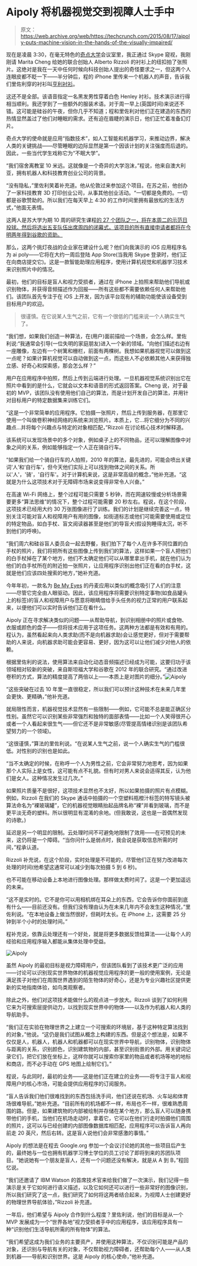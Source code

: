 # Aipoly 将机器视觉交到视障人士手中

> 原文：<https://web.archive.org/web/https://techcrunch.com/2015/08/17/aipoly-puts-machine-vision-in-the-hands-of-the-visually-impaired/>

现在是凌晨 3:30，在毫无特色的[奇点大学](https://web.archive.org/web/20230316235925/https://techcrunch.com/tag/singularity-university/)会议室里，我正通过 Skype 窥视，我刚刚请 Marita Cheng 给她的联合创始人 Alberto Rizzoli 的衬衫上的纽扣拍了张照片。这绝对是我在一天中任何时候向科技创始人提出的奇怪要求之一，但这两个人连眼皮都不眨一下——半分钟后，程的 iPhone 里传来一个机器人的声音，告诉我们里佐利穿的衬衫叫[亨利衬衫](https://web.archive.org/web/20230316235925/https://en.wikipedia.org/wiki/Henley_shirt)。

这还不是全部。该语音指定一名黑发男性穿着白色 Henley 衬衫。技术演示进行得相当顺利。我还学到了一些额外的服装术语。对于周一早上(英国时间)来说还不错。这可能是硅谷的午夜，但你几乎不知道；程和里佐利对他们正在建造的东西的热情显然盖过了他们对睡眠的需求。还有迫在眉睫的演示日，他们正忙着准备幻灯片。

奇点大学的使命就是应用“指数技术”，如人工智能和机器学习，来推动边界，解决人类的关键挑战——尽管睡眠的边际显然是第一个因该计划的关注强度而后退的。因此，一些当代学生戏称它为“不眠大学”。

“我们宿舍离教室 10 米远。这就像是一个奇异的大学泡沫，”程说，他来自澳大利亚，拥有机器人和科技教育创业公司的背景。

“没有隐私，”里佐利笑着补充道。他从伦敦过来参加这个项目。在苏之前，他创办了一家科技教育 3D 打印创业公司，从事其他创业活动。“一切都是免费的。一切都是谷歌赞助的。所以我们在每天早上 4:30 的工作时间里拥有最放松的生活方式，”他面无表情。

这两人是苏大学为期 10 周的研究生课程[的 27 个团队之一，将在本周二的示范日投球。然后将选出五支队伍出席周四的闭幕式。该项目的所有直接申请者都将在今明两年得到谷歌的资助。](https://web.archive.org/web/20230316235925/http://singularityu.org/graduate-studies-program/)

那么，这两个挑灯夜战的企业家在建设什么呢？他们向我演示的 iOS 应用程序名为 ai poly——它将在大约一周后登陆 App Store(当我用 Skype 登录时，他们正在向商店提交它)。这是一款智能助理应用程序，使用计算机视觉和机器学习技术来识别照片中的情况。

最初，他们的目标是盲人和视力受损者，通过在 iPhone 上拍照来帮助他们导航或识别物体，并获得音频描述作为回报——所有这些都不需要依赖任何人来帮助他们。该团队首先专注于在 iOS 上开发，因为该平台现有的辅助功能使该设备受到目标用户的欢迎。

> 很谨慎。在它说某人生气之前，它有一个很低的门槛来说一个人确实生气了。

“我们想，如果我们创造一种算法，在(用户)面前描绘一个场景，会怎么样。里佐利说:“我通常会引导(一位失明的家庭朋友)进入一个新的领域。“向他们描述右边有一座雕像，左边有一个树篱和栅栏，前面有两棵树。我想如果机器视觉可以做到这一点呢？如果计算机视觉可以自动做到这一点，而这些人不必依赖其他人来获得独立感、好奇心和探索感，那会怎么样？”

用户在应用程序中拍照，然后上传到云端进行处理。一旦机器视觉系统识别出它在照片中看到的是什么，它就会以文本和语音的形式返回答案。Cheng 说，对于最初的 MVP，该团队没有使用他们自己的算法，而是计划开发自己的算法，并用针对目标用户的特定数据集来训练它们。

“这是一个非常简单的应用程序。它拍摄一张照片，然后上传到服务器，在那里它使用一个叫做卷积神经网络的系统来浏览照片。本质上，它…将它细分为不同的兴趣点…并将每个兴趣点与特定的对象相匹配，”Rizzoli 在讨论核心技术时解释道。

该系统可以发现场景中的多个对象，例如桌子上的不同物品，还可以理解图像中对象之间的关系，例如能够指定一个人正在骑自行车。

“如果我们给一个骑自行车的人拍照，2010 年的算法，最先进的，可能会喷出关键词‘人’和‘自行车’，但今天他们实际上可以找到物体之间的关系。所以'人'，'骑'，'自行车'。对于计算机来说，这是非常高级的概念，”他补充道。“这就是为什么这项技术对于无障碍市场来说变得非常令人兴奋。”

在高速 Wi-Fi 网络上，整个过程可能只需要 5 秒钟，而在网速较慢或分析场景需要更多“算法思维”的情况下，整个过程可能需要 20 秒左右。程说，在这个阶段，这项技术已经用大约 30 万张图像进行了训练。我们的计划是继续完善这一点，特别关注可能对盲人和视障用户有用的图像，如街道标志或他们可能需要使用或定位的特定物品，如白手杖、盲文阅读器甚至是他们的导盲犬(假设狗睡得太沉，听不到他们的呼唤)。

“我们周六和硅谷盲人委员会一起去野餐，我们拍下了每个人在许多不同位置的白手杖的照片，我们将把所有这些图像上传到我们的算法，这样如果一个盲人把他们的白手杖掉在了某个地方，他们不太确定他们可以从哪里拿出手机，就在他们认为他们的白手杖所在的附近拍一张照片，让应用程序识别出他们正在看的白手杖，这就是他们应该四处搜索的地方，”她补充道。

今年年初，一款名为 [Be My Eyes](https://web.archive.org/web/20230316235925/https://techcrunch.com/2015/01/16/be-my-eyes/) 的丹麦应用以类似的概念吸引了人们的注意——尽管它完全由人眼驱动。因此，该应用程序将需要识别特定事物(如食品罐头上的标签)的盲人和视障用户与愿意将眼睛借给手头任务的视力正常的用户联系起来，以便他们可以实时告诉他们正在看什么。

Aipoly 正在寻求解决类似的问题——从帮助导航，到识别相册中的照片或食物、衣服或颜色的盘子——但将技术应用于这项任务。这两种方法都是有效和有用的。程认为，虽然看起来向人类求助(而不是向机器求助)会让感觉更好，但对于需要帮助的人来说，向机器求助可能会更容易、更好，因为这可以让他们减少对他人的依赖。

根据里佐利的说法，使用算法来自动化动态音频描述已经成为可能，这要归功于该领域相对较新的突破，来自斯坦福大学和谷歌在 2012 年的联合研究。“通过改进卷积的方式，算法的精度提高了两倍以上——本质上是对图片的细分。”![Aipoly](img/7b594879ca2f805d2f602c8c3b987279.png)

“这些突破在过去 10 年里一直很稳定，所以我们可以预计这种技术在未来几年里会更快、更精确，”他补充道。

就局限性而言，机器视觉技术显然有一些限制——例如，它可能不总是能正确区分性别。虽然它可以识别某些非常强烈和独特的面部表情——比如一个人笑得很开心或者一个人看起来很生气——但它还不是非常敏感(尽管提高情绪识别是该团队希望努力的一个领域)。

“这很谨慎，”算法的里佐利说。“在说某人生气之前，说一个人确实生气的门槛很低。对性别的识别也是如此。

“当不太确定的时候，在称呼一个人为男性之前，它会非常努力地思考，因为如果那个人实际上是女性，这可能有点不礼貌。但有时对男人来说会适得其反，认为他们是女人。这种情况发生过几次。”

如果照片质量不是很好，这项技术显然也不太好，所以如果拍摄的照片有点模糊。例如，Rizzoli 在我们的 Skype 通话中拍摄的一个空塑料瓶橙汁标签的特写镜头被算法命名为“裸玻璃罐”，它的机器视觉眼睛抬起品牌名称“裸”并看到玻璃，而不是更平淡无奇的塑料。所以很明显有混淆的余地。(但我敢说，这也是一首偶然发现的诗歌。)

延迟是另一个明显的限制。云处理时间不可避免地限制了效用——在可预见的未来，这仍将是一个障碍。“当你问什么是弱点时，我会说是获取信息所需的时间，”程承认道。

Rizzoli 补充说，在这个阶段，实时处理是不可能的，尽管他们正在努力改进每次处理的时间(他希望这通常可以减少到每次拍摄 5 到 6 秒)。

也不可能在移动设备上本地进行图像处理。那样做太费时间了。这是一个更加遥远的未来。

“这不是实时的。它不是你可以用相机绑在耳朵上的东西，它会告诉你你面前到底有什么——目前还没有。但我们没有理由认为在未来几年内不会发生这种情况，”里佐利说。“在本地设备上做当然很好，但耗时太长。在 iPhone 上，这需要 25 分钟到半个小时的处理时间。”

程补充说，依靠云处理还有一个好处，就是将更多数据反馈给算法——让每个人的经验和应用程序输入都能从集体处理中受益。

![Aipoly](img/62d124e6b81bd1ec7ba74bab572e5500.png)

虽然 Aipoly 的最初目标是视力障碍用户，但该团队看到了该技术更广泛的应用——讨论可以识别现实世界物体的机器视觉应用程序的更一般的使用案例，无论是满足孩子对他们在周围世界遇到的陌生物体的好奇心，还是为专业兴趣社区提供更新的实地指南体验，如鸟类观察者。

除此之外，他们对这项技术能做什么的观点进一步放大。Rizzoli 谈到了如何利用它来为可搜索层提供动力，以找到现实世界中的物体——以及作为机器人和人类的导航助手。

“我们正在实验在物理世界之上建立一个可搜索的环境层，基于这种特定算法找到的对象，”他说。“这仍是我们试图从概念上构建的东西。但是这个想法是，如果不仅仅是人，机器人，机器人和机器都可以在现实世界中导航，识别物体，识别物体与距离的关系，识别颜色，识别建筑物的内部，甚至识别街景的外部。用关键词记录它们，把它们放在坐标上，这样你就可以搜索你家里的物品或者机场等地的地标和商店，而不必手动在 GPS 地图上绘制它们。”

程说，与此同时，最初的业务——这是他们正在建立的业务——将专注于盲人和视障用户的核心市场，可能会提供应用程序的订阅服务。

“盲人告诉我们他们很难找到的东西包括洗手间，他们还说在机场、火车站和体育场很难导航，”她补充道。“目前所有的机场都不一样，布局也不一样，很难熟悉周围的路。但是，如果建筑物的内部被绘制并存储在某个地方，那么盲人可以随身携带他们的手机，当他们在机场走动时，拿着它，它可以在他们行走时拍摄他们周围的照片，这可以与已经创建的内部图像数据库相匹配，应用程序可以告诉盲人再向前走 20 英尺，然后右转。这是盲人说他们会非常感激的事情。”

Aipoly 的想法是在程去 Google.org 参加一个会议讨论她的其他一些项目后产生的，最终她与一位也拥有机器学习博士学位的员工讨论了即将到来的苏团队项目。“她说她有一个朋友是盲人，还有一个问题还没有解决，就是从 A 到 B，”程回忆说。

“我们还邀请了 IBM Watson 的首席技术官来给我们做了一次演示，我们记得一些演示是关于它如何进行语义描述，以及它如何还可以进行一些非常好的图像识别，所以我们研究了这一点，我们研究了如何将这两者结合起来，为视障人士创建更好的物理世界导航体验，”Rizzoli 补充道。

一年后，他们希望与 Aipoly 合作到什么程度？里佐利说，他们的目标是从一个 MVP 发展成为一个“世界各地”视力受损者手中的应用程序，该应用程序具有一种“识别他们生活导航所需的所有物体”的算法。

“我们希望这成为我们业务的主要资产，并使用这种算法，不仅识别可能是产品的对象，还识别与导航有关的对象，不仅帮助视力障碍者，还帮助每个人——从人类到机器——导航和识别世界。这是 Aipoly 的核心使命，”他补充道。